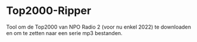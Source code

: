 # Top2000-Ripper
Tool om de Top2000 van NPO Radio 2 (voor nu enkel 2022) te downloaden en om te zetten naar een serie mp3 bestanden.
